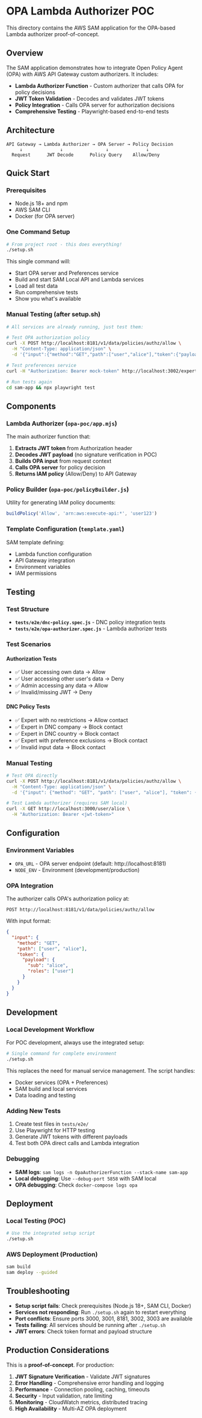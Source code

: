 # OPA Lambda Authorizer POC

This directory contains the AWS SAM application for the OPA-based Lambda authorizer proof-of-concept.

## Overview

The SAM application demonstrates how to integrate Open Policy Agent (OPA) with AWS API Gateway custom authorizers. It includes:

- **Lambda Authorizer Function** - Custom authorizer that calls OPA for policy decisions
- **JWT Token Validation** - Decodes and validates JWT tokens
- **Policy Integration** - Calls OPA server for authorization decisions
- **Comprehensive Testing** - Playwright-based end-to-end tests

## Architecture

```
API Gateway → Lambda Authorizer → OPA Server → Policy Decision
     ↓              ↓                ↓              ↓
  Request      JWT Decode      Policy Query    Allow/Deny
```

## Quick Start

### Prerequisites

- Node.js 18+ and npm
- AWS SAM CLI
- Docker (for OPA server)

### One Command Setup

```bash
# From project root - this does everything!
./setup.sh
```

This single command will:

- Start OPA server and Preferences service
- Build and start SAM Local API and Lambda services
- Load all test data
- Run comprehensive tests
- Show you what's available

### Manual Testing (after setup.sh)

```bash
# All services are already running, just test them:

# Test OPA authorization policy
curl -X POST http://localhost:8181/v1/data/policies/authz/allow \
  -H "Content-Type: application/json" \
  -d '{"input":{"method":"GET","path":["user","alice"],"token":{"payload":{"sub":"alice","roles":["user"]}}}}'

# Test preferences service
curl -H "Authorization: Bearer mock-token" http://localhost:3002/experts/expert_999/preferences

# Run tests again
cd sam-app && npx playwright test
```

## Components

### Lambda Authorizer (`opa-poc/app.mjs`)

The main authorizer function that:

1. **Extracts JWT token** from Authorization header
2. **Decodes JWT payload** (no signature verification in POC)
3. **Builds OPA input** from request context
4. **Calls OPA server** for policy decision
5. **Returns IAM policy** (Allow/Deny) to API Gateway

### Policy Builder (`opa-poc/policyBuilder.js`)

Utility for generating IAM policy documents:

```javascript
buildPolicy('Allow', 'arn:aws:execute-api:*', 'user123')
```

### Template Configuration (`template.yaml`)

SAM template defining:

- Lambda function configuration
- API Gateway integration
- Environment variables
- IAM permissions

## Testing

### Test Structure

- **`tests/e2e/dnc-policy.spec.js`** - DNC policy integration tests
- **`tests/e2e/opa-authorizer.spec.js`** - Lambda authorizer tests

### Test Scenarios

#### Authorization Tests

- ✅ User accessing own data → Allow
- ✅ User accessing other user's data → Deny
- ✅ Admin accessing any data → Allow
- ✅ Invalid/missing JWT → Deny

#### DNC Policy Tests

- ✅ Expert with no restrictions → Allow contact
- ✅ Expert in DNC company → Block contact
- ✅ Expert in DNC country → Block contact
- ✅ Expert with preference exclusions → Block contact
- ✅ Invalid input data → Block contact

### Manual Testing

```bash
# Test OPA directly
curl -X POST http://localhost:8181/v1/data/policies/authz/allow \
  -H "Content-Type: application/json" \
  -d '{"input": {"method": "GET", "path": ["user", "alice"], "token": {"payload": {"sub": "alice", "roles": ["user"]}}}}'

# Test Lambda authorizer (requires SAM local)
curl -X GET http://localhost:3000/user/alice \
  -H "Authorization: Bearer <jwt-token>"
```

## Configuration

### Environment Variables

- `OPA_URL` - OPA server endpoint (default: http://localhost:8181)
- `NODE_ENV` - Environment (development/production)

### OPA Integration

The authorizer calls OPA's authorization policy at:

```
POST http://localhost:8181/v1/data/policies/authz/allow
```

With input format:

```json
{
  "input": {
    "method": "GET",
    "path": ["user", "alice"],
    "token": {
      "payload": {
        "sub": "alice",
        "roles": ["user"]
      }
    }
  }
}
```

## Development

### Local Development Workflow

For POC development, always use the integrated setup:

```bash
# Single command for complete environment
./setup.sh
```

This replaces the need for manual service management. The script handles:

- Docker services (OPA + Preferences)
- SAM build and local services
- Data loading and testing

### Adding New Tests

1. Create test files in `tests/e2e/`
2. Use Playwright for HTTP testing
3. Generate JWT tokens with different payloads
4. Test both OPA direct calls and Lambda integration

### Debugging

- **SAM logs**: `sam logs -n OpaAuthorizerFunction --stack-name sam-app`
- **Local debugging**: Use `--debug-port 5858` with SAM local
- **OPA debugging**: Check `docker-compose logs opa`

## Deployment

### Local Testing (POC)

```bash
# Use the integrated setup script
./setup.sh
```

### AWS Deployment (Production)

```bash
sam build
sam deploy --guided
```

## Troubleshooting

- **Setup script fails**: Check prerequisites (Node.js 18+, SAM CLI, Docker)
- **Services not responding**: Run `./setup.sh` again to restart everything
- **Port conflicts**: Ensure ports 3000, 3001, 8181, 3002, 3003 are available
- **Tests failing**: All services should be running after `./setup.sh`
- **JWT errors**: Check token format and payload structure

## Production Considerations

This is a **proof-of-concept**. For production:

1. **JWT Signature Verification** - Validate JWT signatures
2. **Error Handling** - Comprehensive error handling and logging
3. **Performance** - Connection pooling, caching, timeouts
4. **Security** - Input validation, rate limiting
5. **Monitoring** - CloudWatch metrics, distributed tracing
6. **High Availability** - Multi-AZ OPA deployment
